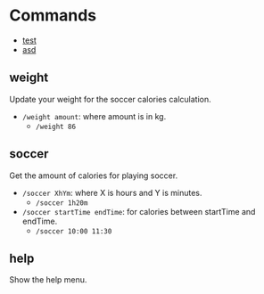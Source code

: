 # Commands <!-- omit in TOC -->

- [test](#test)
- [asd](#asd)

## weight

Update your weight for the soccer calories calculation.

- `/weight amount`: where amount is in kg.
  - `/weight 86`

## soccer

Get the amount of calories for playing soccer.

- `/soccer XhYm`: where X is hours and Y is minutes.
  - `/soccer 1h20m`
- `/soccer startTime endTime`: for calories between startTime and endTime.
  - `/soccer 10:00 11:30`

## help

Show the help menu.
